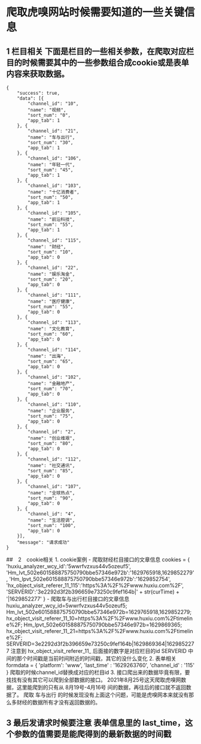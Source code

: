# 爬取虎嗅网站时候需要知道的一些关键信息

## 1 栏目相关 下面是栏目的一些相关参数，在爬取对应栏目的时候需要其中的一些参数组合成cookie或是表单内容来获取数据。
    {    
        "success": true,
        "data": [{
            "channel_id": "10",
            "name": "视频",
            "sort_num": "0",
            "app_tab": 1
        }, {
            "channel_id": "21",
            "name": "车与出行",
            "sort_num": "30",
            "app_tab": 1
        }, {
            "channel_id": "106",
            "name": "年轻一代",
            "sort_num": "45",
            "app_tab": 1
        }, {
            "channel_id": "103",
            "name": "十亿消费者",
            "sort_num": "50",
            "app_tab": 1
        }, {
            "channel_id": "105",
            "name": "前沿科技",
            "sort_num": "55",
            "app_tab": 1
        }, {
            "channel_id": "115",
            "name": "财经",
            "sort_num": "10",
            "app_tab": 0
        }, {
            "channel_id": "22",
            "name": "娱乐淘金",
            "sort_num": "20",
            "app_tab": 0
        }, {
            "channel_id": "111",
            "name": "医疗健康",
            "sort_num": "55",
            "app_tab": 0
        }, {
            "channel_id": "113",
            "name": "文化教育",
            "sort_num": "60",
            "app_tab": 0
        }, {
            "channel_id": "114",
            "name": "出海",
            "sort_num": "65",
            "app_tab": 0
        }, {
            "channel_id": "102",
            "name": "金融地产",
            "sort_num": "70",
            "app_tab": 0
        }, {
            "channel_id": "110",
            "name": "企业服务",
            "sort_num": "75",
            "app_tab": 0
        }, {
            "channel_id": "2",
            "name": "创业维艰",
            "sort_num": "80",
            "app_tab": 0
        }, {
            "channel_id": "112",
            "name": "社交通讯",
            "sort_num": "85",
            "app_tab": 0
        }, {
            "channel_id": "107",
            "name": "全球热点",
            "sort_num": "90",
            "app_tab": 0
        }, {
            "channel_id": "4",
            "name": "生活腔调",
            "sort_num": "100",
            "app_tab": 0
        }],
        "message": "请求成功"
    } 

##　2　cookie相关
    1. cookie案例
        - 爬取财经栏目接口的文章信息
            cookies = {
                'huxiu_analyzer_wcy_id':'5wwrfvzxus44v5ozeuf5',
                'Hm_lvt_502e601588875750790bbe57346e972b':'1629765918,1629852279',
                'Hm_lpvt_502e601588875750790bbe57346e972b':'1629852754',
                'hx_object_visit_referer_11_115':'https%3A%2F%2Fwww.huxiu.com%2F',
                'SERVERID':'3e2292d3f2b396659e73250c9fef164b|' + str(curTime) + '|1629852277'
            }
        - 爬取车与出行栏目接口的文章信息
            huxiu_analyzer_wcy_id=5wwrfvzxus44v5ozeuf5; 
            Hm_lvt_502e601588875750790bbe57346e972b=1629765918,1629852279; 
            hx_object_visit_referer_11_10=https%3A%2F%2Fwww.huxiu.com%2Ftimeline%2F; 
            Hm_lpvt_502e601588875750790bbe57346e972b=1629869365; 
            hx_object_visit_referer_11_21=https%3A%2F%2Fwww.huxiu.com%2Ftimeline%2F; 
            SERVERID=3e2292d3f2b396659e73250c9fef164b|1629869364|1629852277
        注意到 hx_object_visit_referer_11_ 后面接的数字是对应栏目的id
        SERVERID 中间的那个时间戳是当前时间附近的时间戳，其它的没什么变化
    2. 表单相关
        formdata = {
            'platform': 'www',
            'last_time' :  '1629263760',
            'channel_id' : '115'
        }
        爬取的时候channel_id替换成对应的栏目id
    3. 接口爬出来的数据毕竟有限，要找找有没有其它可以爬到全部数据的接口。
        2021年8月25号这天爬取虎嗅网数据，这里能爬到的只有从 8月19号-4月16号 间的数据，再往后的接口就不返回数据了。
        爬取 车与出行 的时候发现没有上面这个问题，可能是虎嗅网本来就没有那么多财经的数据所有才没有返回数据的。

## 3 最后发请求时候要注意 表单信息里的 last_time，这个参数的值需要是能爬得到的最新数据的时间戳